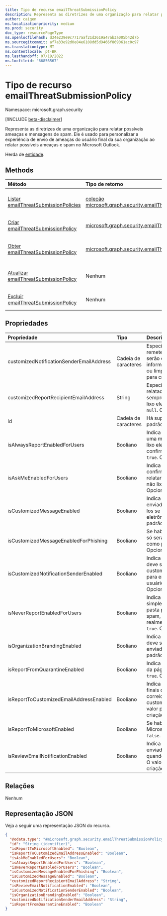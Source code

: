 ```yaml
---
title: Tipo de recurso emailThreatSubmissionPolicy
description: Representa as diretrizes de uma organização para relatar possíveis ameaças e spam.
author: caigen
ms.localizationpriority: medium
ms.prod: security
doc_type: resourcePageType
ms.openlocfilehash: d34e239e9c7717aaf21d2619a47ab3a005b42d7b
ms.sourcegitcommit: af7a33e92d0e84e6108dd5d9466f869061ac0c97
ms.translationtype: MT
ms.contentlocale: pt-BR
ms.lasthandoff: 07/19/2022
ms.locfileid: "66856567"
---
```

# <a name="emailthreatsubmissionpolicy-resource-type"></a>Tipo de recurso emailThreatSubmissionPolicy

Namespace: microsoft.graph.security

[!INCLUDE [beta-disclaimer](../../includes/beta-disclaimer.md)]

Representa as diretrizes de uma organização para relatar possíveis ameaças e mensagens de spam. Ele é usado para personalizar a experiência de envio de ameaças do usuário final da sua organização ao relatar possíveis ameaças e spam no Microsoft Outlook.


Herda de [entidade](../resources/entity.md).

## <a name="methods"></a>Methods
|Método|Tipo de retorno|Descrição|
|:---|:---|:---|
|[Listar emailThreatSubmissionPolicies](../api/security-emailthreatsubmissionpolicy-list.md)|[coleção microsoft.graph.security.emailThreatSubmissionPolicy](../resources/security-emailthreatsubmissionpolicy.md)|Obtenha uma lista dos [objetos emailThreatSubmissionPolicy](../resources/security-emailthreatsubmissionpolicy.md) e suas propriedades.|
|[Criar emailThreatSubmissionPolicy](../api/security-emailthreatsubmissionpolicy-post-emailthreatsubmissionpolicies.md)|[microsoft.graph.security.emailThreatSubmissionPolicy](../resources/security-emailthreatsubmissionpolicy.md)|Crie um novo [objeto emailThreatSubmissionPolicy](../resources/security-emailthreatsubmissionpolicy.md) .|
|[Obter emailThreatSubmissionPolicy](../api/security-emailthreatsubmissionpolicy-get.md)|[microsoft.graph.security.emailThreatSubmissionPolicy](../resources/security-emailthreatsubmissionpolicy.md)|Leia as propriedades e as relações de um [objeto emailThreatSubmissionPolicy](../resources/security-emailthreatsubmissionpolicy.md) .|
|[Atualizar emailThreatSubmissionPolicy](../api/security-emailthreatsubmissionpolicy-update.md)|Nenhum|Atualize as propriedades de um [objeto emailThreatSubmissionPolicy](../resources/security-emailthreatsubmissionpolicy.md) .|
|[Excluir emailThreatSubmissionPolicy](../api/security-emailthreatsubmissionpolicy-delete.md)|Nenhum|Exclui um [objeto emailThreatSubmissionPolicy](../resources/security-emailthreatsubmissionpolicy.md) .|

## <a name="properties"></a>Propriedades
| Propriedade                                 | Tipo    | Descrição                                                                                |
|:-----------------------------------------|:--------|:-------------------------------------------------------------------------------------------|
| customizedNotificationSenderEmailAddress | Cadeia de caracteres  | Especifica o endereço de email do remetente do qual as notificações por email serão enviadas aos usuários finais para informá-los se um email é spam, phishing ou limpo. O valor padrão é `null`. Opcional para criação.                   |
| customizedReportRecipientEmailAddress    | String  | Especifica o destino em que as mensagens relatadas dos usuários finais chegarão sempre que relatarem algo como phishing, lixo eletrônico ou não. O valor padrão é `null`. Opcional para criação. |
| id                                       | Cadeia de caracteres  | Há suporte para apenas uma ID. O valor padrão é `DefaultReportSubmissionPolicy`. |
| isAlwaysReportEnabledForUsers            | Booliano | Indica se os usuários finais podem relatar uma mensagem como spam, phishing ou lixo eletrônico diretamente sem uma confirmação (pop-up). O valor padrão é `true`.  Opcional para criação.          |
| isAskMeEnabledForUsers                   | Booliano | Indica se os usuários finais podem confirmar o uso de um pop-up antes de relatar mensagens como spam, phishing ou não lixo eletrônico. O valor padrão é `true`.  Opcional para criação.   |
| isCustomizedMessageEnabled               | Booliano | Indica se as notificações por email enviadas aos usuários finais para informá-los se um email é phishing, spam ou lixo eletrônico é personalizado ou não. O valor padrão é `false`. Opcional para criação.    |
| isCustomizedMessageEnabledForPhishing    | Booliano | Se habilitada, a mensagem personalizada só será exibida quando o email for relatado como phishing. O valor padrão é `false`. Opcional para criação. |
| isCustomizedNotificationSenderEnabled    | Booliano | Indica se o endereço de email do remetente deve ser usado usando customizedNotificationSenderEmailAddress para enviar notificações por email aos usuários finais. O valor padrão é `false`. Opcional para criação.  |
| isNeverReportEnabledForUsers             | Booliano | Indica se os usuários finais podem simplesmente mover a mensagem de uma pasta para outra com base na ação de spam, phishing ou não lixo eletrônico sem realmente reportá-la. O valor padrão é `true`. Opcional para criação.         |
| isOrganizationBrandingEnabled            | Booliano | Indica se o logotipo da identidade visual deve ser usado nas notificações por email enviadas aos usuários finais. O valor padrão é `false`. Opcional para criação.        |
| isReportFromQuarantineEnabled            | Booliano | Indica se os usuários finais podem enviar da página de quarentena. O valor padrão é `true`. Opcional para criação.  |
| isReportToCustomizedEmailAddressEnabled  | Booliano | Indica se os emails relatados pelos usuários finais devem ser enviados para a caixa de correio personalizada configurada usando customizedReportRecipientEmailAddress.  O valor padrão é `false`. Opcional para criação.              |
| isReportToMicrosoftEnabled               | Booliano | Se habilitado, o email será enviado à Microsoft para análise. O valor padrão é `false`. Necessário para a criação.  |
| isReviewEmailNotificationEnabled         | Booliano | Indica se uma notificação por email é enviada ao usuário final que relatou o email quando ele foi revisado pelo administrador. O valor padrão é `false`. Opcional para criação.  |

## <a name="relationships"></a>Relações
Nenhum

## <a name="json-representation"></a>Representação JSON
Veja a seguir uma representação JSON do recurso.
<!-- {
  "blockType": "resource",
  "keyProperty": "id",
  "@odata.type": "microsoft.graph.security.emailThreatSubmissionPolicy",
  "baseType": "microsoft.graph.entity",
  "openType": false
}
-->
``` json
{
  "@odata.type": "#microsoft.graph.security.emailThreatSubmissionPolicy",
  "id": "String (identifier)",
  "isReportToMicrosoftEnabled": "Boolean",
  "isReportToCustomizedEmailAddressEnabled": "Boolean",
  "isAskMeEnabledForUsers": "Boolean",
  "isAlwaysReportEnabledForUsers": "Boolean",
  "isNeverReportEnabledForUsers": "Boolean",
  "isCustomizedMessageEnabledForPhishing": "Boolean",
  "isCustomizedMessageEnabled": "Boolean",
  "customizedReportRecipientEmailAddress": "String",
  "isReviewEmailNotificationEnabled": "Boolean",
  "isCustomizedNotificationSenderEnabled": "Boolean",
  "isOrganizationBrandingEnabled": "Boolean",
  "customizedNotificationSenderEmailAddress": "String",
  "isReportFromQuarantineEnabled": "Boolean"
}
```

